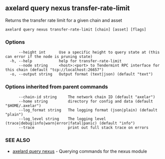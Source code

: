 ## axelard query nexus transfer-rate-limit

Returns the transfer rate limit for a given chain and asset

```
axelard query nexus transfer-rate-limit [chain] [asset] [flags]
```

### Options

```
      --height int      Use a specific height to query state at (this can error if the node is pruning state)
  -h, --help            help for transfer-rate-limit
      --node string     <host>:<port> to Tendermint RPC interface for this chain (default "tcp://localhost:26657")
  -o, --output string   Output format (text|json) (default "text")
```

### Options inherited from parent commands

```
      --chain-id string     The network chain ID (default "axelar")
      --home string         directory for config and data (default "$HOME/.axelar")
      --log_format string   The logging format (json|plain) (default "plain")
      --log_level string    The logging level (trace|debug|info|warn|error|fatal|panic) (default "info")
      --trace               print out full stack trace on errors
```

### SEE ALSO

- [axelard query nexus](axelard_query_nexus.md)	 - Querying commands for the nexus module
